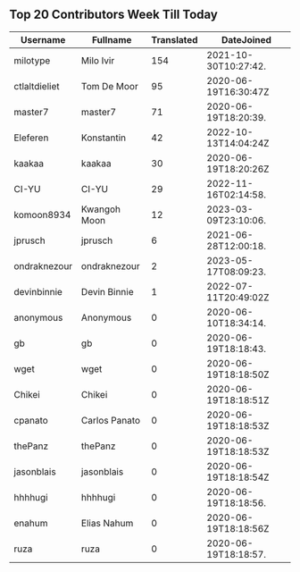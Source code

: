 ## Top 20 Contributors Week Till Today ##
|Username|Fullname|Translated|DateJoined|
|--------|--------|----------|----------|
|milotype|Milo Ivir|154|2021-10-30T10:27:42.|
|ctlaltdieliet|Tom De Moor|95|2020-06-19T16:30:47Z|
|master7|master7|71|2020-06-19T18:20:39.|
|Eleferen|Konstantin|42|2022-10-13T14:04:24Z|
|kaakaa|kaakaa|30|2020-06-19T18:20:26Z|
|CI-YU|CI-YU|29|2022-11-16T02:14:58.|
|komoon8934|Kwangoh Moon|12|2023-03-09T23:10:06.|
|jprusch|jprusch|6|2021-06-28T12:00:18.|
|ondraknezour|ondraknezour|2|2023-05-17T08:09:23.|
|devinbinnie|Devin Binnie|1|2022-07-11T20:49:02Z|
|anonymous|Anonymous|0|2020-06-10T18:34:14.|
|gb|gb|0|2020-06-19T18:18:43.|
|wget|wget|0|2020-06-19T18:18:50Z|
|Chikei|Chikei|0|2020-06-19T18:18:51Z|
|cpanato|Carlos Panato|0|2020-06-19T18:18:53Z|
|thePanz|thePanz|0|2020-06-19T18:18:53Z|
|jasonblais|jasonblais|0|2020-06-19T18:18:54Z|
|hhhhugi|hhhhugi|0|2020-06-19T18:18:56.|
|enahum|Elias  Nahum|0|2020-06-19T18:18:56Z|
|ruza|ruza|0|2020-06-19T18:18:57.|
